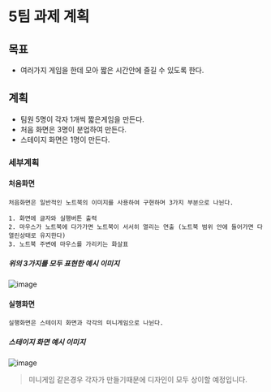 # 5팀 과제 계획

## 목표
- 여러가지 게임을 한데 모아 짧은 시간안에 즐길 수 있도록 한다.

## 계획
- 팀원 5명이 각자 1개씩 짧은게임을 만든다.
- 처음 화면은 3명이 분업하여 만든다.
- 스테이지 화면은 1명이 만든다.

### 세부계획  
#### 처음화면
```
처음화면은 일반적인 노트북의 이미지를 사용하여 구현하며 3가지 부분으로 나뉜다.

1. 화면에 글자와 실행버튼 출력
2. 마우스가 노트북에 다가가면 노트북이 서서히 열리는 연출 (노트북 범위 안에 들어가면 다 열린상태로 유지한다)
3. 노트북 주변에 마우스를 가리키는 화살표
```
##### 위의 3가지를 모두 표현한 예시 이미지
![image](https://user-images.githubusercontent.com/81298756/170483842-7e2ef56f-07c5-40e7-894f-fa116c00db90.png)  
#### 실행화면  
```
실행화면은 스테이지 화면과 각각의 미니게임으로 나뉜다.
```
##### 스테이지 화면 예시 이미지
![image](https://user-images.githubusercontent.com/81298756/170484042-ef028aae-df42-43b6-a212-5462ee9cc121.png)

> 미니게임 같은경우 각자가 만들기때문에 디자인이 모두 상이할 예정입니다.
